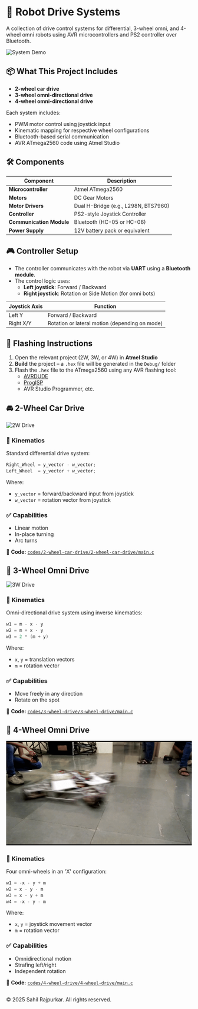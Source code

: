 # 🚗 Robot Drive Systems

A collection of drive control systems for differential, 3-wheel omni, and 4-wheel omni robots using AVR microcontrollers and PS2 controller over Bluetooth.

![System Demo](docs/drive.gif)

## 📦 What This Project Includes

- **2-wheel car drive**
- **3-wheel omni-directional drive**
- **4-wheel omni-directional drive**

Each system includes:
- PWM motor control using joystick input  
- Kinematic mapping for respective wheel configurations  
- Bluetooth-based serial communication  
- AVR ATmega2560 code using Atmel Studio

## 🛠️ Components

| Component                  | Description |
|---------------------------|-------------|
| **Microcontroller**        | Atmel ATmega2560 |
| **Motors**                 | DC Gear Motors |
| **Motor Drivers**          | Dual H-Bridge (e.g., L298N, BTS7960) |
| **Controller**             | PS2-style Joystick Controller |
| **Communication Module**   | Bluetooth (HC-05 or HC-06) |
| **Power Supply**           | 12V battery pack or equivalent |

## 🎮 Controller Setup

- The controller communicates with the robot via **UART** using a **Bluetooth module**.
- The control logic uses:
  - **Left joystick**: Forward / Backward
  - **Right joystick**: Rotation or Side Motion (for omni bots)

| Joystick Axis | Function                |
|---------------|-------------------------|
| Left Y        | Forward / Backward      |
| Right X/Y     | Rotation or lateral motion (depending on mode) |

## 🔧 Flashing Instructions

1. Open the relevant project (2W, 3W, or 4W) in **Atmel Studio**  
2. **Build** the project – a `.hex` file will be generated in the `Debug/` folder  
3. Flash the `.hex` file to the ATmega2560 using any AVR flashing tool:
   - [AVRDUDE](https://www.nongnu.org/avrdude/)
   - [ProgISP](https://www.electrodragon.com/w/ProgISP)
   - AVR Studio Programmer, etc.

## 🚘 2-Wheel Car Drive

![2W Drive](docs/2-wheel.gif)

### 🔢 Kinematics

Standard differential drive system:

```c
Right_Wheel = y_vector - w_vector;
Left_Wheel  = y_vector + w_vector;
```
Where:
- `y_vector` = forward/backward input from joystick  
- `w_vector` = rotation vector from joystick

### ✅ Capabilities
- Linear motion
- In-place turning
- Arc turns

📄 **Code:** [`codes/2-wheel-car-drive/2-wheel-car-drive/main.c`](codes/2-wheel-car-drive/2-wheel-car-drive/main.c)  

## 🔺 3-Wheel Omni Drive
![3W Drive](docs/3-wheel.gif)

### 🔢 Kinematics

Omni-directional drive system using inverse kinematics:
```c
w1 = m - x - y
w2 = m + x - y
w3 = 2 * (m + y)
```
Where:
- `x`, `y` = translation vectors  
- `m` = rotation vector

### ✅ Capabilities
- Move freely in any direction
- Rotate on the spot

📄 **Code:** [`codes/3-wheel-drive/3-wheel-drive/main.c`](codes/3-wheel-drive/3-wheel-drive/main.c)  

## 🧲 4-Wheel Omni Drive
![4W Drive](docs/4-wheel.gif)

### 🔢 Kinematics

Four omni-wheels in an 'X' configuration:
```c
w1 = -x - y + m
w2 = x - y - m
w3 = x - y + m
w4 = -x - y - m
```
Where:
- `x`, `y` = joystick movement vector  
- `m` = rotation vector

### ✅ Capabilities
- Omnidirectional motion
- Strafing left/right
- Independent rotation

📄 **Code:** [`codes/4-wheel-drive/4-wheel-drive/main.c`](codes/4-wheel-drive/4-wheel-drive/main.c)  

##
© 2025 Sahil Rajpurkar. All rights reserved.